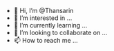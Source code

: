 - 👋 Hi, I’m @Thansarin
- 👀 I’m interested in ...
- 🌱 I’m currently learning ...
- 💞️ I’m looking to collaborate on ...
- 📫 How to reach me ...

<!---
Thansarin/Thansarin is a ✨ special ✨ repository because its `README.md` (this file) appears on your GitHub profile.
You can click the Preview link to take a look at your changes.
--->
